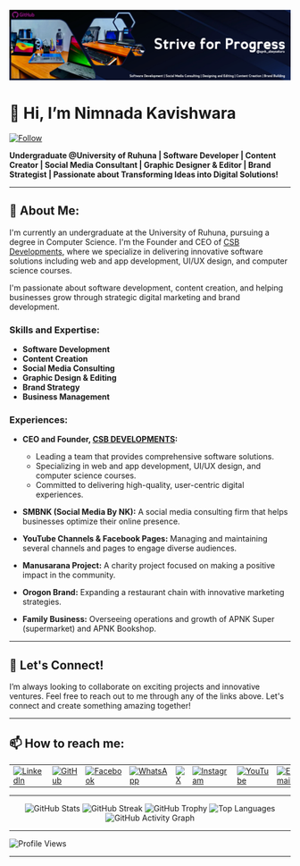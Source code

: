 ![GitHub Cover](https://github.com/NimnadaUGC/NimnadaUGC/blob/main/Git-Hub%20Cover.png)

# 👋 Hi, I’m Nimnada Kavishwara
[![Follow](https://img.shields.io/github/followers/NimnadaUGC?label=Follow&style=social)](https://github.com/NimnadaUGC)

**Undergraduate @University of Ruhuna | Software Developer | Content Creator | Social Media Consultant | Graphic Designer & Editor | Brand Strategist | Passionate about Transforming Ideas into Digital Solutions!**

---

## 🔭 About Me:
I'm currently an undergraduate at the University of Ruhuna, pursuing a degree in Computer Science. I'm the Founder and CEO of [CSB Developments](https://csbodima.lk/nimnada), where we specialize in delivering innovative software solutions including web and app development, UI/UX design, and computer science courses. 

I'm passionate about software development, content creation, and helping businesses grow through strategic digital marketing and brand development.

### Skills and Expertise:
- **Software Development**
- **Content Creation**
- **Social Media Consulting**
- **Graphic Design & Editing**
- **Brand Strategy**
- **Business Management**

### Experiences:
- **CEO and Founder, [CSB DEVELOPMENTS](https://csbodima.lk/nimnada):**
  - Leading a team that provides comprehensive software solutions.
  - Specializing in web and app development, UI/UX design, and computer science courses.
  - Committed to delivering high-quality, user-centric digital experiences.

- **SMBNK (Social Media By NK):** A social media consulting firm that helps businesses optimize their online presence.
- **YouTube Channels & Facebook Pages:** Managing and maintaining several channels and pages to engage diverse audiences.
- **Manusarana Project:** A charity project focused on making a positive impact in the community.
- **Orogon Brand:** Expanding a restaurant chain with innovative marketing strategies.
- **Family Business:** Overseeing operations and growth of APNK Super (supermarket) and APNK Bookshop.

---

## 🌟 Let's Connect!
I’m always looking to collaborate on exciting projects and innovative ventures. Feel free to reach out to me through any of the links above. Let's connect and create something amazing together!

---

## 📫 How to reach me:

<table>
  <tr>
    <td align="left" valign="middle" style="border: none;">
      <a href="https://www.linkedin.com/in/nimnada-kavishwara-nk">
        <img src="https://img.shields.io/badge/LinkedIn-0077B5?style=flat&logo=linkedin&logoColor=white" alt="LinkedIn">
      </a>
    </td>
    <td align="left" valign="middle" style="border: none;">
      <a href="https://github.com/NimnadaUGC">
        <img src="https://img.shields.io/badge/GitHub-181717?style=flat&logo=github&logoColor=white" alt="GitHub">
      </a>
    </td>
    <td align="left" valign="middle" style="border: none;">
      <a href="https://www.facebook.com/NimnadaNK">
        <img src="https://img.shields.io/badge/Facebook-1877F2?style=flat&logo=facebook&logoColor=white" alt="Facebook">
      </a>
    </td>
    <td align="left" valign="middle" style="border: none;">
      <a href="https://wa.me/94762320830">
        <img src="https://img.shields.io/badge/WhatsApp-25D366?style=flat&logo=whatsapp&logoColor=white" alt="WhatsApp">
      </a>
    </td>
    <td align="left" valign="middle" style="border: none;">
      <a href="https://x.com/Nimnada_NK">
        <img src="https://img.shields.io/badge/X-1DA1F2?style=flat&logo=x&logoColor=white" alt="X">
      </a>
    </td>
    <td align="left" valign="middle" style="border: none;">
      <a href="https://www.instagram.com/nimnada_nk">
        <img src="https://img.shields.io/badge/Instagram-E4405F?style=flat&logo=instagram&logoColor=white" alt="Instagram">
      </a>
    </td>
    <td align="left" valign="middle" style="border: none;">
      <a href="https://www.youtube.com/@smbnk6121">
        <img src="https://img.shields.io/badge/YouTube-FF0000?style=flat&logo=youtube&logoColor=white" alt="YouTube">
      </a>
    </td>
    <td align="left" valign="middle" style="border: none;">
      <a href="mailto:nimnadakavishwarank.ugc@gmail.com">
        <img src="https://img.shields.io/badge/Email-D14836?style=flat&logo=gmail&logoColor=white" alt="Email">
      </a>
    </td>
  </tr>
</table>

---

<p align="center">
  <img src="https://github-readme-stats.vercel.app/api?username=NimnadaUGC&show_icons=true&theme=light" alt="GitHub Stats">
  <img src="https://github-readme-streak-stats.herokuapp.com/?user=NimnadaUGC&theme=light" alt="GitHub Streak">
  <img src="https://github-profile-trophy.vercel.app/?username=NimnadaUGC&theme=light" alt="GitHub Trophy">
  <img src="https://github-readme-stats.vercel.app/api/top-langs/?username=NimnadaUGC&theme=light" alt="Top Languages">
  <img src="https://github-readme-activity-graph.vercel.app/graph?username=NimnadaUGC&theme=minimal" alt="GitHub Activity Graph">
</p>

---

![Profile Views](https://komarev.com/ghpvc/?username=NimnadaUGC&color=blue&style=flat)

---

<!---
NimnadaUGC/NimnadaUGC is a ✨ special ✨ repository because its `README.md` (this file) appears on your GitHub profile.
You can click the Preview link to take a look at your changes.
--->
